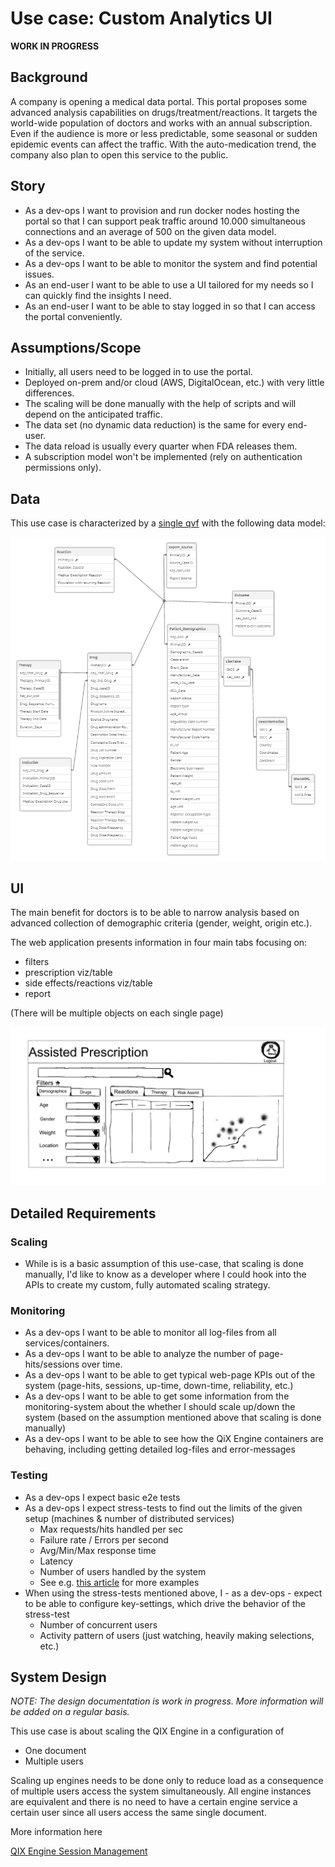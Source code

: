 # Use case: Custom Analytics UI

**WORK IN PROGRESS**

## Background

A company is opening a medical data portal. This portal proposes some advanced analysis capabilities on drugs/treatment/reactions. It targets the world-wide population of doctors and works with an annual subscription. Even if the audience is more or less predictable, some seasonal or sudden epidemic events can affect the traffic. With the auto-medication trend, the company also plan to open this service to the public.

## Story

* As a dev-ops I want to provision and run docker nodes hosting the portal so that I can support peak traffic around 10.000 simultaneous connections and an average of 500 on the given data model.
* As a dev-ops I want to be able to update my system without interruption of the service.
* As a dev-ops I want to be able to monitor the system and find potential issues.
* As an end-user I want to be able to use a UI tailored for my needs so I can quickly find the insights I need.
* As an end-user I want to be able to stay logged in so that I can access the portal conveniently.

## Assumptions/Scope

* Initially, all users need to be logged in to use the portal.
* Deployed on-prem and/or cloud (AWS, DigitalOcean, etc.) with very little differences.
* The scaling will be done manually with the help of scripts and will depend on the anticipated traffic.
* The data set (no dynamic data reduction) is the same for every end-user.
* The data reload is usually every quarter when FDA releases them.
* A subscription model won't be implemented (rely on authentication permissions only).

## Data

This use case is characterized by a [single qvf](./fda-drug-cases.qvf) with the following data model:

![Data model](./data-model.png)

## UI

The main benefit for doctors is to be able to narrow analysis based on advanced collection of demographic criteria (gender, weight, origin etc.).

The web application presents information in four main tabs focusing on:

* filters
* prescription viz/table
* side effects/reactions viz/table
* report

(There will be multiple objects on each single page)

![Portal UI](./portal-ui.png)

## Detailed Requirements

### Scaling

- While is is a basic assumption of this use-case, that scaling is done manually, I'd like to know as a developer where I could hook into the APIs to create my custom, fully automated scaling strategy.

### Monitoring

- As a dev-ops I want to be able to monitor all log-files from all services/containers.
- As a dev-ops I want to be able to analyze the number of page-hits/sessions over time.
- As a dev-ops I want to be able to get typical web-page KPIs out of the system (page-hits, sessions, up-time, down-time, reliability, etc.)
- As a dev-ops I want to be able to get some information from the monitoring-system about the whether I should scale up/down the system (based on the assumption mentioned above that scaling is done manually)
- As a dev-ops I want to be able to see how the QiX Engine containers are behaving, including getting detailed log-files and error-messages

### Testing

- As a dev-ops I expect basic e2e tests
- As a dev-ops I expect stress-tests to find out the limits of the given setup (machines & number of distributed services)
    - Max requests/hits handled per sec
    - Failure rate / Errors per second
    - Avg/Min/Max response time
    - Latency
    - Number of users handled by the system
    - See e.g. [this article](https://www.blazemeter.com/blog/understanding-your-reports-part-2-kpi-correlations?utm_source=Blog&utm_medium=BM_Blog&utm_campaign=kpis-part1) for more examples
- When using the stress-tests mentioned above, I - as a dev-ops - expect to be able to configure key-settings, which drive the behavior of the stress-test
    - Number of concurrent users
    - Activity pattern of users (just watching, heavily making selections, etc.)

## System Design

_NOTE: The design documentation is work in progress. More information will be added on a regular basis._

This use case is about scaling the QIX Engine in a configuration of
- One document
- Multiple users

Scaling up engines needs to be done only to reduce load as a consequence of multiple users access the system simultaneously. All engine instances are equivalent and there is no need to have a certain engine service a certain user since all users access the same single document.

More information here

[QIX Engine Session Management](./system-design/session-management.md)
